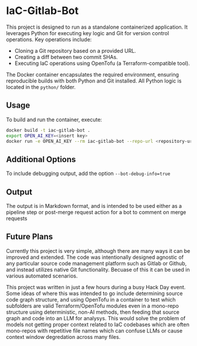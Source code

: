 # IaC-Gitlab-Bot

This project is designed to run as a standalone containerized application.
It leverages Python for executing key logic and Git for version control operations.
Key operations include:
  - Cloning a Git repository based on a provided URL.
  - Creating a diff between two commit SHAs.
  - Executing IaC operations using OpenTofu (a Terraform-compatible tool).

The Docker container encapsulates the required environment, ensuring reproducible builds with both Python and Git installed.
All Python logic is located in the `python/` folder.

## Usage

To build and run the container, execute:

```bash
docker build -t iac-gitlab-bot .
export OPEN_AI_KEY=<insert key>
docker run -e OPEN_AI_KEY --rm iac-gitlab-bot --repo-url <repository-url> --commit-sha1 <commit-sha1> --commit-sha2 <commit-sha2>
```

## Additional Options

To include debugging output, add the option `--bot-debug-info=true`

## Output

The output is in Markdown format, and is intended to be used either as a pipeline step or post-merge request action for a bot to comment on merge requests

## Future Plans

Currently this project is very simple, although there are many ways it can be improved and extended. The code was intentionally designed agnostic of any particular source code management platform such as Gitlab or Github, and instead utilizes native Git functionality. Becuase of this it can be used in various automated scenarios.

This project was written in just a few hours during a busy Hack Day event. Some ideas of where this was intended to go include determining source code graph structure, and using OpenTofu in a container to test which subfolders are valid Terraform/OpenTofu modules even in a mono-repo structure using deterministic, non-AI methods, then feeding that source graph and code into an LLM for analysys. This would solve the problem of models not getting proper context related to IaC codebases which are often mono-repos with repetitive file names which can confuse LLMs or cause context window degredation across many files.
